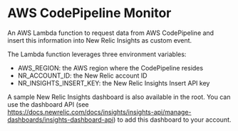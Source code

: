 # AWS CodePipeline Monitor

An AWS Lambda function to request data from AWS CodePipeline and insert this information into New Relic Insights as custom event.

The Lambda function leverages three environment variables:

- AWS_REGION: the AWS region where the CodePipeline resides
- NR_ACCOUNT_ID: the New Relic account ID
- NR_INSIGHTS_INSERT_KEY: the New Relic Insights Insert API key

A sample New Relic Insights dashboard is also available in the root. You can use the dashboard API (see https://docs.newrelic.com/docs/insights/insights-api/manage-dashboards/insights-dashboard-api) to add this dashboard to your account.